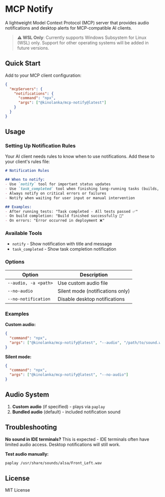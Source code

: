 # MCP Notify

A lightweight Model Context Protocol (MCP) server that provides audio notifications and desktop alerts for MCP-compatible AI clients.

> **⚠️ WSL Only**: Currently supports Windows Subsystem for Linux (WSL) only. Support for other operating systems will be added in future versions.

## Quick Start

Add to your MCP client configuration:

```json
{
  "mcpServers": {
    "notifications": {
      "command": "npx",
      "args": ["@kinolanka/mcp-notify@latest"]
    }
  }
}
```

## Usage

### Setting Up Notification Rules

Your AI client needs rules to know when to use notifications. Add these to your client's rules file:

```markdown
# Notification Rules

## When to notify:
- Use `notify` tool for important status updates
- Use `task_completed` tool when finishing long-running tasks (builds, tests, deployments)
- Always notify on critical errors or failures
- Notify when waiting for user input or manual intervention

## Examples:
- After running tests: "Task completed - All tests passed ✅"
- On build completion: "Build finished successfully 🚀"
- On errors: "Error occurred in deployment ❌"
```

### Available Tools

- `notify` - Show notification with title and message
- `task_completed` - Show task completion notification

### Options

| Option               | Description                      |
| -------------------- | -------------------------------- |
| `--audio, -a <path>` | Use custom audio file            |
| `--no-audio`         | Silent mode (notifications only) |
| `--no-notification`  | Disable desktop notifications    |

### Examples

**Custom audio:**

```json
{
  "command": "npx",
  "args": ["@kinolanka/mcp-notify@latest", "--audio", "/path/to/sound.wav"]
}
```

**Silent mode:**

```json
{
  "command": "npx",
  "args": ["@kinolanka/mcp-notify@latest", "--no-audio"]
}
```

## Audio System

1. **Custom audio** (if specified) - plays via `paplay`
2. **Bundled audio** (default) - included notification sound

## Troubleshooting

**No sound in IDE terminals?** This is expected - IDE terminals often have limited audio access. Desktop notifications will still work.

**Test audio manually:**

```bash
paplay /usr/share/sounds/alsa/Front_Left.wav
```

## License

MIT License

